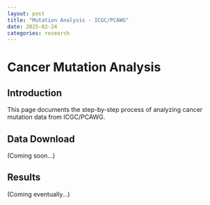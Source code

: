 ```yaml
---
layout: post
title: "Mutation Analysis - ICGC/PCAWG"
date: 2025-02-24
categories: research
---
```


# Cancer Mutation Analysis

## Introduction
This page documents the step-by-step process of analyzing cancer mutation data from ICGC/PCAWG.

## Data Download
(Coming soon...)

## Results
(Coming eventually...)
